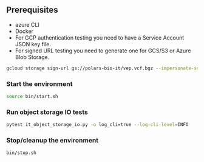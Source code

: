 ## Prerequisites
* azure CLI
* Docker
* For GCP authentication testing you need to have a Service Account JSON key file.
* For signed URL testing you need to generate one for GCS/S3 or Azure Blob Storage.
```bash
gcloud storage sign-url gs://polars-bio-it/vep.vcf.bgz --impersonate-service-account=polars-bio-it@sequila-native-testing.iam.gserviceaccount.com --duration=12h --region=europe-west1
```
### Start the environment
```bash
source bin/start.sh
```

### Run object storage IO tests
```bash
pytest it_object_storage_io.py -o log_cli=true --log-cli-level=INFO
```

### Stop/cleanup the environment
```bash
bin/stop.sh
```